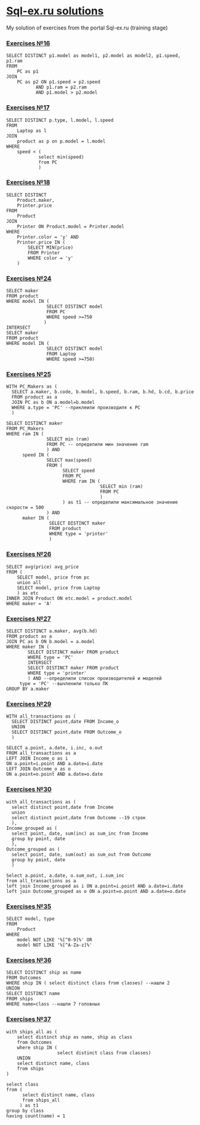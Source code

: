 # [Sql-ex.ru solutions](https://www.sql-ex.ru/learn_exercises.php)
My solution of exercises from the portal Sql-ex.ru (training stage)

### [Exercises №16](https://www.sql-ex.ru/learn_exercises.php?LN=16)
```
SELECT DISTINCT p1.model as model1, p2.model as model2, p1.speed, p1.ram   
FROM
    PC as p1
JOIN
    PC as p2 ON p1.speed = p2.speed
           AND p1.ram = p2.ram
           AND p1.model > p2.model
```

### [Exercises №17](https://www.sql-ex.ru/learn_exercises.php?LN=17)
```
SELECT DISTINCT p.type, l.model, l.speed
FROM
    Laptop as l
JOIN
    product as p on p.model = l.model 
WHERE
    speed < (
            select min(speed)
            from PC
            )
```

### [Exercises №18](https://www.sql-ex.ru/learn_exercises.php?LN=18)
```
SELECT DISTINCT
    Product.maker,
    Printer.price
FROM
    Product
JOIN
    Printer ON Product.model = Printer.model
WHERE
    Printer.color = 'y' AND
    Printer.price IN (
        SELECT MIN(price)
        FROM Printer
        WHERE color = 'y'
    )
```

### [Exercises №24](https://www.sql-ex.ru/learn_exercises.php?LN=24)
```
SELECT maker
FROM product 
WHERE model IN (
               SELECT DISTINCT model
               FROM PC
               WHERE speed >=750
              )
INTERSECT
SELECT maker
FROM product 
WHERE model IN (
               SELECT DISTINCT model
               FROM Laptop
               WHERE speed >=750)

```

### [Exercises №25](https://www.sql-ex.ru/learn_exercises.php?LN=25)
```
WITH PC_Makers as (
  SELECT a.maker, b.code, b.model, b.speed, b.ram, b.hd, b.cd, b.price
  FROM product as a
  JOIN PC as b ON a.model=b.model 
  WHERE a.type = 'PC' --приклеили производиля к PC 
  )

SELECT DISTINCT maker
FROM PC_Makers
WHERE ram IN (
               SELECT min (ram)
               FROM PC -- определили мин значение ram
               ) AND 
      speed IN (
               SELECT max(speed)
               FROM (
                     SELECT speed
                     FROM PC
                     WHERE ram IN (
                                   SELECT min (ram)
                                   FROM PC
                                   )
                     ) as t1 -- определили максимальное значение скорости = 500 
               ) AND
      maker IN (
                SELECT DISTINCT maker
                FROM product
                WHERE type = 'printer'
                )
```

### [Exercises №26](https://www.sql-ex.ru/learn_exercises.php?LN=26)
```
SELECT avg(price) avg_price
FROM (
    SELECT model, price from pc  
    union all
    SELECT model, price from Laptop  
    ) as etc
INNER JOIN Product ON etc.model = product.model
WHERE maker = 'A'  
```

### [Exercises №27](https://www.sql-ex.ru/learn_exercises.php?LN=27)
```
SELECT DISTINCT a.maker, avg(b.hd)
FROM product as a
JOIN PC as b ON b.model = a.model
WHERE maker IN (
        SELECT DISTINCT maker FROM product
        WHERE type = 'PC'
        INTERSECT 
        SELECT DISTINCT maker FROM product
        WHERE type = 'printer'
        ) AND --определили список производителей и моделей
     type = 'PC' --вычленили только ПК
GROUP BY a.maker
```

### [Exercises №29](https://www.sql-ex.ru/learn_exercises.php?LN=29)
```
WITH all_transactions as (
  SELECT DISTINCT point,date FROM Income_o
  UNION
  SELECT DISTINCT point,date FROM Outcome_o
  )

SELECT a.point, a.date, i.inc, o.out
FROM all_transactions as a
LEFT JOIN Income_o as i 
ON a.point=i.point AND a.date=i.date
LEFT JOIN Outcome_o as o
ON a.point=o.point AND a.date=o.date
```

### [Exercises №30](https://www.sql-ex.ru/learn_exercises.php?LN=30)
```
with all_transactions as (
  select distinct point,date from Income
  union
  select distinct point,date from Outcome --19 строк
  ),
Income_grouped as (
  select point, date, sum(inc) as sum_inc from Income
  group by point, date
  ),
Outcome_grouped as (
  select point, date, sum(out) as sum_out from Outcome
  group by point, date
  )

Select a.point, a.date, o.sum_out, i.sum_inc
from all_transactions as a
left join Income_grouped as i ON a.point=i.point AND a.date=i.date
left join Outcome_grouped as o ON a.point=o.point AND a.date=o.date
```

### [Exercises №35](https://www.sql-ex.ru/learn_exercises.php?LN=35)
```
SELECT model, type
FROM
    Product
WHERE
    model NOT LIKE '%[^0-9]%' OR
    model NOT LIKE '%[^A-Za-z]%'
```

### [Exercises №36](https://www.sql-ex.ru/learn_exercises.php?LN=36)
```
SELECT DISTINCT ship as name
FROM Outcomes 
WHERE ship IN ( select distinct class from classes) --нашли 2
UNION
SELECT DISTINCT name
FROM ships
WHERE name=class --нашли 7 головных
```

### [Exercises №37](https://www.sql-ex.ru/learn_exercises.php?LN=37)
```
with ships_all as (
    select distinct ship as name, ship as class
    from Outcomes 
    where ship IN (
                   select distinct class from classes)
    UNION
    select distinct name, class
    from ships
)

select class
from (
      select distinct name, class
      from ships_all
     ) as t1
group by class
having count(name) = 1

```
